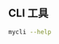 <!--
 * @Description:
 * @Author: jiangwh
 * @Date: 2023-08-27 16:19:31
 * @LastEditors: jiangwh
 * @LastEditTime: 2023-08-27 16:19:44
-->

## CLI 工具

```bash
mycli --help
```
